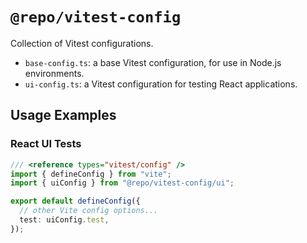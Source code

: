 # `@repo/vitest-config`

Collection of Vitest configurations.

- `base-config.ts`: a base Vitest configuration, for use in Node.js
  environments.
- `ui-config.ts`: a Vitest configuration for testing React applications.

## Usage Examples

### React UI Tests

```typescript
/// <reference types="vitest/config" />
import { defineConfig } from "vite";
import { uiConfig } from "@repo/vitest-config/ui";

export default defineConfig({
  // other Vite config options...
  test: uiConfig.test,
});
```
